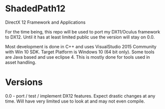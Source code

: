 # ShadedPath12
DirectX 12 Framework and Applications

For the time being, this repo will be used to port my DX11/Oculus framework to DX12. Until it has at least limited public use the version will stay on 0.0.

Most development is done in C++ and uses VisualStudio 2015 Community with Win 10 SDK.
Target Platform is Windows 10 (64 bit only).
Some tools are Java based and use eclipse 4. This is mostly done for tools used in asset handling.

# Versions
0.0 - port / test / implement DX12 features. Expect drastic changes at any time. Will have very limited use to look at and may not even compile.
